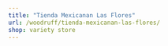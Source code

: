```yaml
---
title: "Tienda Mexicanan Las Flores"
url: /woodruff/tienda-mexicanan-las-flores/
shop: variety store
---
```

